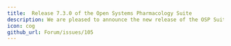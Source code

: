 ```yaml
---
title:  Release 7.3.0 of the Open Systems Pharmacology Suite
description: We are pleased to announce the new release of the OSP Suite Version 7.3.0 which is now available for download.
icon: cog
github_url: Forum/issues/105
---
```

